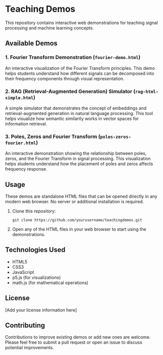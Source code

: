 # Teaching Demos

This repository contains interactive web demonstrations for teaching signal processing and machine learning concepts.

## Available Demos

### 1. Fourier Transform Demonstration (`fourier-demo.html`)
An interactive visualization of the Fourier Transform principles. This demo helps students understand how different signals can be decomposed into their frequency components through visual representation.

### 2. RAG (Retrieval-Augmented Generation) Simulator (`rag-html-simple.html`)
A simple simulator that demonstrates the concept of embeddings and retrieval-augmented generation in natural language processing. This tool helps visualize how semantic similarity works in vector spaces for information retrieval.

### 3. Poles, Zeros and Fourier Transform (`poles-zeros-fourier.html`)
An interactive demonstration showing the relationship between poles, zeros, and the Fourier Transform in signal processing. This visualization helps students understand how the placement of poles and zeros affects frequency response.

## Usage

These demos are standalone HTML files that can be opened directly in any modern web browser. No server or additional installation is required.

1. Clone this repository:
   ```
   git clone https://github.com/yourusername/teachingdemos.git
   ```

2. Open any of the HTML files in your web browser to start using the demonstrations.

## Technologies Used

- HTML5
- CSS3
- JavaScript
- p5.js (for visualizations)
- math.js (for mathematical operations)

## License

[Add your license information here]

## Contributing

Contributions to improve existing demos or add new ones are welcome. Please feel free to submit a pull request or open an issue to discuss potential improvements.
